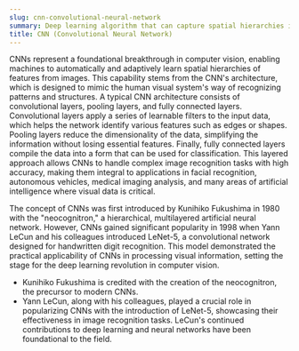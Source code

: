 ```yaml
---
slug: cnn-convolutional-neural-network
summary: Deep learning algorithm that can capture spatial hierarchies in data, particularly useful for image and video recognition tasks.
title: CNN (Convolutional Neural Network)
---
```


CNNs represent a foundational breakthrough in computer vision, enabling machines to automatically and adaptively learn spatial hierarchies of features from images. This capability stems from the CNN's architecture, which is designed to mimic the human visual system's way of recognizing patterns and structures. A typical CNN architecture consists of convolutional layers, pooling layers, and fully connected layers. Convolutional layers apply a series of learnable filters to the input data, which helps the network identify various features such as edges or shapes. Pooling layers reduce the dimensionality of the data, simplifying the information without losing essential features. Finally, fully connected layers compile the data into a form that can be used for classification. This layered approach allows CNNs to handle complex image recognition tasks with high accuracy, making them integral to applications in facial recognition, autonomous vehicles, medical imaging analysis, and many areas of artificial intelligence where visual data is critical.

The concept of CNNs was first introduced by Kunihiko Fukushima in 1980 with the "neocognitron," a hierarchical, multilayered artificial neural network. However, CNNs gained significant popularity in 1998 when Yann LeCun and his colleagues introduced LeNet-5, a convolutional network designed for handwritten digit recognition. This model demonstrated the practical applicability of CNNs in processing visual information, setting the stage for the deep learning revolution in computer vision.

- Kunihiko Fukushima is credited with the creation of the neocognitron, the precursor to modern CNNs.
- Yann LeCun, along with his colleagues, played a crucial role in popularizing CNNs with the introduction of LeNet-5, showcasing their effectiveness in image recognition tasks. LeCun's continued contributions to deep learning and neural networks have been foundational to the field.